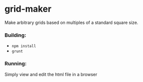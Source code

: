 grid-maker
==========

Make arbitrary grids based on multiples of a standard square size.


### Building:
* `npm install`
* `grunt`


### Running:
Simply view and edit the html file in a browser
